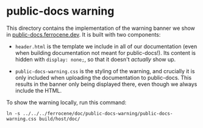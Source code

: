 <!-- SPDX-License-Identifier: MIT OR Apache-2.0 -->
<!-- SPDX-FileCopyrightText: The Ferrocene Developers -->

# public-docs warning

This directory contains the implementation of the warning banner we show in
[public-docs.ferrocene.dev]. It is built with two components:

* `header.html` is the template we include in all of our documentation (even
  when building documentation not meant for public-docs!). Its content is hidden
  with `display: none;`, so that it doesn't *actually* show up.

* `public-docs-warning.css` is the styling of the warning, and crucially it is
  only included when uploading the documentation to public-docs. This results in
  the banner only being displayed there, even though we always include the HTML.

To show the warning locally, run this command:

```
ln -s ../../../ferrocene/doc/public-docs-warning/public-docs-warning.css build/host/doc/
```

[public-docs.ferrocene.dev]: https://public-docs.ferrocene.dev
